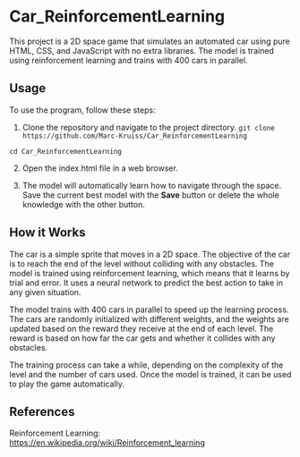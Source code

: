 # Car_ReinforcementLearning
This project is a 2D space game that simulates an automated car using pure HTML, CSS, and JavaScript with no extra libraries. The model is trained using reinforcement learning and trains with 400 cars in parallel.

## Usage
To use the program, follow these steps:

1. Clone the repository and navigate to the project directory.
`git clone https://github.com/Marc-Kruiss/Car_ReinforcementLearning`

`cd Car_ReinforcementLearning`

2. Open the index.html file in a web browser.

3. The model will automatically learn how to navigate through the space. Save the current best model with the **Save** button or delete the whole knowledge with the other button.

## How it Works
The car is a simple sprite that moves in a 2D space. The objective of the car is to reach the end of the level without colliding with any obstacles. The model is trained using reinforcement learning, which means that it learns by trial and error. It uses a neural network to predict the best action to take in any given situation.

The model trains with 400 cars in parallel to speed up the learning process. The cars are randomly initialized with different weights, and the weights are updated based on the reward they receive at the end of each level. The reward is based on how far the car gets and whether it collides with any obstacles.

The training process can take a while, depending on the complexity of the level and the number of cars used. Once the model is trained, it can be used to play the game automatically.

## References
Reinforcement Learning: https://en.wikipedia.org/wiki/Reinforcement_learning